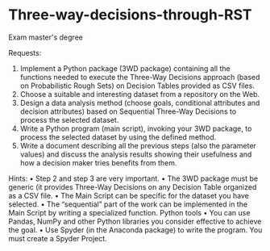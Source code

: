 # Three-way-decisions-through-RST
Exam master's degree

Requests:
  1. Implement a Python package (3WD package) containing all the functions needed to execute
  the Three-Way Decisions approach (based on Probabilistic Rough Sets) on Decision Tables
  provided as CSV files.
  2. Choose a suitable and interesting dataset from a repository on the Web.
  3. Design a data analysis method (choose goals, conditional attributes and decision attributes)
  based on Sequential Three-Way Decisions to process the selected dataset.
  4. Write a Python program (main script), invoking your 3WD package, to process the selected
  dataset by using the defined method.
  5. Write a document describing all the previous steps (also the parameter values) and discuss the
  analysis results showing their usefulness and how a decision maker tries benefits from them.

Hints:
  • Step 2 and step 3 are very important.
  • The 3WD package must be generic (it provides Three-Way Decisions on any Decision Table
  organized as a CSV file.
  • The Main Script can be specific for the dataset you have selected.
  • The “sequential” part of the work can be implemented in the Main Script by writing a
  specialized function.
  Python tools
  • You can use Pandas, NumPy and other Python libraries you consider effective to achieve the
  goal.
  • Use Spyder (in the Anaconda package) to write the program. You must create a Spyder
  Project.
